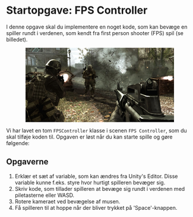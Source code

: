 # Startopgave: FPS Controller
I denne opgave skal du implementere en noget kode, som kan bevæge en spiller rundt i verdenen, som kendt fra first person shooter (FPS) spil (se billedet).

<img src="images/first_person.jpg" style="width: 400px; margin: auto; display: block;">

 Vi har lavet en tom `FPSController` klasse i scenen `FPS Controller`, som du skal tilføje koden til. Opgaven er løst når du kan starte spille og gøre følgende:

## Opgaverne
1) Erklær et sæt af variable, som kan ændres fra Unity's Editor. Disse variable kunne f.eks. styre hvor hurtigt spilleren bevæger sig.
2) Skriv kode, som tillader spilleren at bevæge sig rundt i verdenen med piletasterne eller WASD.
3) Rotere kameraet ved bevægelse af musen.
4) Få spilleren til at hoppe når der bliver trykket på 'Space'-knappen.